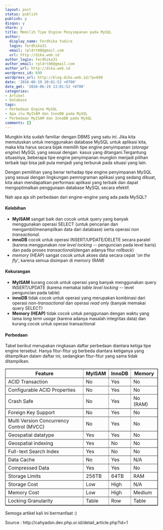 ```yaml
---
layout: post
status: publish
publish: y
disqus: y
share: y
title: Memilih Tipe Engine Penyimpanan pada MySQL
author:
  display_name: Ferdhika Yudira
  login: ferdhika31
  email: rpl4rt08@gmail.com
  url: http://dika.web.id
author_login: ferdhika31
author_email: rpl4rt08@gmail.com
author_url: http://dika.web.id
wordpress_id: 699
wordpress_url: http://blog.dika.web.id/?p=699
date: '2016-06-19 20:01:52 +0700'
date_gmt: '2016-06-19 13:01:52 +0700'
categories:
- Artikel
- Database
tags:
- Perbedaan Engine MySQL
- Apa itu MyISAM dan InnoDB pada MySQL
- Perbedaan MyISAM dan InnoDB pada MySQL
comments: []
---
```

<p>Mungkin kita sudah familiar dengan DBMS yang satu ini. Jika kita memutuskan untuk menggunakan database MySQL untuk aplikasi kita, maka kita harus secara bijak memilih tipe engine penyimpanan (<em>storage engine</em>) MySQL yang sesuai dengan&nbsp; kasus yang ditangani.Tergantung situasinya, beberapa tipe engine penyimpanan mungkin menjadi pilihan terbaik tapi bisa jadi pula menjadi yang terburuk pada situasi yang lain.</p>
<p><!--more--></p>
<p>Dengan pemilihan yang benar terhadap tipe engine penyimpanan MySQL yang sesuai dengan lingkungan pemrograman aplikasi yang sedang dibuat, kita akan mendapatkan performasi aplikasi yang terbaik dan dapat mengoptimalkan penggunaan database MySQL secara efektif.</p>
<p>Nah apa aja sih perbedaan dari engine-engine yang ada pada MySQL?</p>
<h4>Kelebihan</h4>
<ul>
<li><strong>MyISAM</strong> sangat baik dan cocok untuk query yang banyak menggunakan operasi SELECT (untuk pencarian dan mengambil/menampilkan data dari database) serta operasi <em>non transactional</em>.</li>
<li><strong>innoDB</strong> cocok untuk operasi INSERT/UPDATE/DELETE secara paralel (karena menggunakan <em>row level locking</em> -- penguncian pada level baris) dan pada proses <em>transactional</em>(dengan adanya fitur <em>rollback</em>)</li>
<li><em>memory</em> (HEAP) sangat cocok untuk akses data secara cepat '<em>on the fly</em>', karena semua disimpan di memory (RAM)</li>
</ul>
<h4>Kekurangan</h4>
<ul>
<li><strong>MyISAM</strong> kurang cocok untuk operasi yang banyak menggunakan query INSERT/UPDATE (karena memakai <em>table level locking</em> -- level penguncian pada table)</li>
<li><strong>innoDB</strong> tidak cocok untuk operasi yang merupakan kombinasi dari operasi <em>non-transactional</em> dan operasi <em>read only</em> (banyak memakai query SELECT)</li>
<li><b>Memory (HEAP)</b> tidak cocok untuk penggunaan dengan waktu yang lama <em>long term usage</em> (karena adanya masalah integritas data) dan kurang cocok untuk operasi transactional</li>
</ul>
<h4>Perbedaan</h4>
<p>Tabel berikut merupakan ringkasan daftar perbedaan diantara ketiga tipe engine tersebut. Hanya fitur-fitur yg berbeda diantara ketiganya yang ditampilkan dalam daftar ini, sedangkan fitur-fitur yang sama tidak ditampilkan.</p>
<table width="100%" border="1">
<tbody>
<tr>
<th>Feature</th>
<th>MyISAM</th>
<th>InnoDB</th>
<th>Memory</th>
</tr>
<tr>
<td>ACID Transaction</td>
<td>No</td>
<td>Yes</td>
<td>No</td>
</tr>
<tr>
<td>Configurable ACID Properties</td>
<td>No</td>
<td>Yes</td>
<td>No</td>
</tr>
<tr>
<td>Crash Safe</td>
<td>No</td>
<td>Yes</td>
<td>No (RAM)</td>
</tr>
<tr>
<td>Foreign Key Support</td>
<td>No</td>
<td>Yes</td>
<td>No</td>
</tr>
<tr>
<td>Multi Version Concurrency Control (MVCC)</td>
<td>No</td>
<td>Yes</td>
<td>No</td>
</tr>
<tr>
<td>Geospatial datatype</td>
<td>Yes</td>
<td>Yes</td>
<td>No</td>
</tr>
<tr>
<td>Geospatial indexing</td>
<td>Yes</td>
<td>No</td>
<td>No</td>
</tr>
<tr>
<td>Full-text Search Index</td>
<td>Yes</td>
<td>No</td>
<td>No</td>
</tr>
<tr>
<td>Data Cache</td>
<td>No</td>
<td>Yes</td>
<td>N/A</td>
</tr>
<tr>
<td>Compressed Data</td>
<td>Yes</td>
<td>Yes</td>
<td>No</td>
</tr>
<tr>
<td>Storage Limits</td>
<td>256TB</td>
<td>64TB</td>
<td>RAM</td>
</tr>
<tr>
<td>Storage Cost</td>
<td>Low</td>
<td>High</td>
<td>N/A</td>
</tr>
<tr>
<td>Memory Cost</td>
<td>Low</td>
<td>High</td>
<td>Medium</td>
</tr>
<tr>
<td>Locking Granularity</td>
<td>Table</td>
<td>Row</td>
<td>Table</td>
</tr>
</tbody>
</table>
<p>Semoga artikel kali ini bermanfaat :)</p>
<p>Source : http://cahyadsn.dev.php.or.id/detail_article.php?id=1</p>
